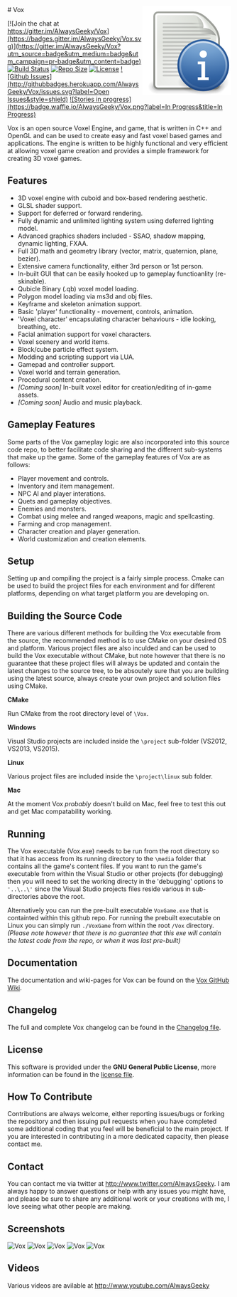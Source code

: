 <img src="readme_icon.png" align="right" />
# Vox

[![Join the chat at https://gitter.im/AlwaysGeeky/Vox](https://badges.gitter.im/AlwaysGeeky/Vox.svg)](https://gitter.im/AlwaysGeeky/Vox?utm_source=badge&utm_medium=badge&utm_campaign=pr-badge&utm_content=badge)
[![Build Status](https://circleci.com/gh/AlwaysGeeky/Vox.svg?style=shield&circle-token=cf7352c6949877a9b363a72e88f9ad1ebbc213c4)](https://circleci.com/gh/AlwaysGeeky/Vox/tree/master)
[![Repo Size](https://reposs.herokuapp.com/?path=AlwaysGeeky/Vox)](https://github.com/AlwaysGeeky/Vox)
[![License](https://img.shields.io/badge/Licence-GNU-blue.svg)](https://github.com/AlwaysGeeky/Vox/blob/master/LICENSE.md)
[![Github Issues](http://githubbadges.herokuapp.com/AlwaysGeeky/Vox/issues.svg?label=Open Issues&style=shield)](https://github.com/AlwaysGeeky/Vox/issues)
[![Stories in progress](https://badge.waffle.io/AlwaysGeeky/Vox.png?label=In Progress&title=In Progress)](https://waffle.io/AlwaysGeeky/Vox)

Vox is an open source Voxel Engine, and game, that is written in C++ and OpenGL and can be used to create easy and fast voxel based games and applications. The engine is written to be highly functional and very efficient at allowing voxel game creation and provides a simple framework for creating 3D voxel games.

## Features
* 3D voxel engine with cuboid and box-based rendering aesthetic. 
* GLSL shader support.
* Support for deferred or forward rendering.
* Fully dynamic and unlimited lighting system using deferred lighting model.
* Advanced graphics shaders included - SSAO, shadow mapping, dynamic lighting, FXAA.
* Full 3D math and geometry library (vector, matrix, quaternion, plane, bezier).
* Extensive camera functionality, either 3rd person or 1st person.
* In-built GUI that can be easily hooked up to gameplay functioanlity (re-skinable).
* Qubicle Binary (.qb) voxel model loading.
* Polygon model loading via ms3d and obj files.
* Keyframe and skeleton animation support.
* Basic 'player' functionality - movement, controls, animation.
* 'Voxel character' encapsulating character behaviours - idle looking, breathing, etc.
* Facial animation support for voxel characters.
* Voxel scenery and world items.
* Block/cube particle effect system.
* Modding and scripting support via LUA.
* Gamepad and controller support.
* Voxel world and terrain generation.
* Procedural content creation.
* *[Coming soon]* In-built voxel editor for creation/editing of in-game assets.
* *[Coming soon]* Audio and music playback.

## Gameplay Features
Some parts of the Vox gameplay logic are also incorporated into this source code repo, to better facilitate code sharing and the different sub-systems that make up the game. Some of the gameplay features of Vox are as follows:
* Player movement and controls.
* Inventory and item management.
* NPC AI and player interations.
* Quets and gameplay objectives.
* Enemies and monsters.
* Combat using melee and ranged weapons, magic and spellcasting.
* Farming and crop management.
* Character creation and player generation.
* World customization and creation elements.

## Setup
Setting up and compiling the project is a fairly simple process. Cmake can be used to build the project files for each environment and for different platforms, depending on what target platform you are developing on.

## Building the Source Code
There are various different methods for building the Vox executable from the source, the recommended method is to use CMake on your desired OS and platform. Various project files are also inculded and can be used to build the Vox executable without CMake, but note however that there is no guarantee that these project files will always be updated and contain the latest changes to the source tree, to be absoutely sure that you are building using the latest source, always create your own project and solution files using CMake.

**CMake**

Run CMake from the root directory level of ```\Vox```.

**Windows**

Visual Studio projects are included inside the ```\project``` sub-folder (VS2012, VS2013, VS2015).

**Linux**

Various project files are included inside the ```\project\linux``` sub folder.

**Mac**

At the moment Vox *probably* doesn't build on Mac, feel free to test this out and get Mac compatability working.

## Running
The Vox executable (Vox.exe) needs to be run from the root directory so that it has access from its running directory to the ```\media``` folder that contains all the game's content files. If you want to run the game's executable from within the Visual Studio or other projects (for debugging) then you will need to set the working directy in the 'debugging' options to ```'..\..\'``` since the Visual Studio projects files reside various in sub-directories above the root.

Alternatively you can run the pre-built executable ```VoxGame.exe``` that is containted within this github repo. For running the prebuilt executable on Linux you can simply run ```./VoxGame``` from within the root ```/Vox``` directory. *(Please note however that there is no guarantee that this exe will contain the latest code from the repo, or when it was last pre-built)*

## Documentation
The documentation and wiki-pages for Vox can be found on the [Vox GitHub Wiki](https://github.com/AlwaysGeeky/Vox/wiki).

## Changelog
The full and complete Vox changelog can be found in the [Changelog file](https://github.com/AlwaysGeeky/Vox/blob/master/CHANGELOG.md).

## License
This software is provided under the **GNU General Public License**, more information can be found in the [license file](https://github.com/AlwaysGeeky/Vox/blob/master/LICENSE.md).

## How To Contribute
Contributions are always welcome, either reporting issues/bugs or forking the repository and then issuing pull requests when you have completed some additional coding that you feel will be beneficial to the main project. If you are interested in contributing in a more dedicated capacity, then please contact me.

## Contact
You can contact me via twitter at http://www.twitter.com/AlwaysGeeky. I am always happy to answer questions or help with any issues you might have, and please be sure to share any additional work or your creations with me, I love seeing what other people are making.

## Screenshots
![Vox](http://i.imgur.com/aNsZ9Jz.png)
![Vox](http://i.imgur.com/iGcUYSy.png)
![Vox](http://i.imgur.com/ai0qMfD.png)
![Vox](http://i.imgur.com/usPCqJt.png)
![Vox](http://i.imgur.com/mZ85dWP.png)

## Videos
Various videos are avilable at http://www.youtube.com/AlwaysGeeky
